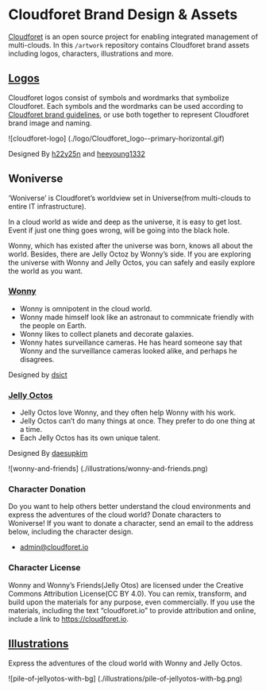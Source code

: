 # Cloudforet Brand Design & Assets

[Cloudforet](https://cloudforet.io) is an open source project for enabling integrated management of multi-clouds. 
In this `/artwork` repository contains Cloudforet brand assets including logos, characters, illustrations and more.





## [Logos](./logo)

Cloudforet logos consist of symbols and wordmarks that symbolize Cloudforet.
Each symbols and the wordmarks can be used according to [Cloudforet brand guidelines](./logo/brand%20guide), or use both together to represent Cloudforet brand image and naming.

![cloudforet-logo] (./logo/Cloudforet_logo--primary-horizontal.gif)

Designed By [h22y25n](https://github.com/h22y25n) and [heeyoung1332](https://github.com/heeyoung1332)





## Woniverse

‘Woniverse’ is Cloudforet’s worldview set in Universe(from multi-clouds to entire IT infrastructure).

In a cloud world as wide and deep as the universe, it is easy to get lost.
Event if just one thing goes wrong, will be going into the black hole.

Wonny, which has existed after the universe was born, knows all about the world.
Besides, there are Jelly Octoz by Wonny’s side.
If you are exploring the universe with Wonny and Jelly Octos, you can safely and easily explore the world as you want.

### [Wonny](./woniverse/wonny)

* Wonny is omnipotent in the cloud world.
* Wonny made himself look like an astronaut to commnicate friendly with the people on Earth.
* Wonny likes to collect planets and decorate galaxies.
* Wonny hates surveillance cameras. 
He has heard someone say that Wonny and the surveillance cameras looked alike, and perhaps he disagrees.

Designed by [dsict](https://github.com/dsict)

### [Jelly Octos](./woniverse/jellyotos)

* Jelly Octos love Wonny, and they often help Wonny with his work.
* Jelly Octos can’t do many things at once. They prefer to do one thing at a time.
* Each Jelly Octos has its own unique talent.

Designed By [daesupkim](https://github.com/daesupkim)

![wonny-and-friends] (./illustrations/wonny-and-friends.png)

### Character Donation 

Do you want to help others better understand the cloud environments and express the adventures of the cloud world?
Donate characters to Woniverse! 
If you want to donate a character, send an email to the address below, including the character design.

* [admin@cloudforet.io](mailto:admin@cloudforet.io)

### Character License
Wonny and Wonny’s Friends(Jelly Otos) are licensed under the Creative Commons Attribution License(CC BY 4.0). You can remix, transform, and build upon the materials for any purpose, even commercially. If you use the materials, including the text “cloudforet.io” to provide attribution and online, include a link to https://cloudforet.io.





## [Illustrations](./illustrations)

Express the adventures of the cloud world with Wonny and Jelly Octos.

![pile-of-jellyotos-with-bg] (./illustrations/pile-of-jellyotos-with-bg.png)
